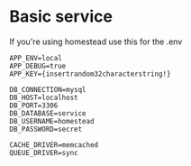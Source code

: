 # Basic service

If you're using homestead use this for the .env

    APP_ENV=local
    APP_DEBUG=true
    APP_KEY={insertrandom32characterstring!}
    
    DB_CONNECTION=mysql
    DB_HOST=localhost
    DB_PORT=3306
    DB_DATABASE=service
    DB_USERNAME=homestead
    DB_PASSWORD=secret
    
    CACHE_DRIVER=memcached
    QUEUE_DRIVER=sync
